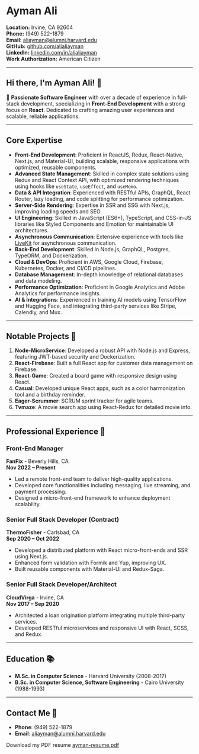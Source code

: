 # Ayman Ali

**Location:** Irvine, CA 92604  
**Phone:** (949) 522-1879  
**Email:** aliayman@alumni.harvard.edu  
**GitHub:** [github.com/alialiayman](https://github.com/alialiayman)  
**LinkedIn:** [linkedin.com/in/alialiayman](https://linkedin.com/in/alialiayman)  
**Work Authorization:** American Citizen  

---

## Hi there, I'm Ayman Ali! 👋

🚀 **Passionate Software Engineer** with over a decade of experience in full-stack development, specializing in **Front-End Development** with a strong focus on **React**. Dedicated to crafting amazing user experiences and scalable, reliable applications.

---

## Core Expertise

- **Front-End Development**: Proficient in ReactJS, Redux, React-Native, Next.js, and Material-UI, building scalable, responsive applications with optimized, reusable components.
- **Advanced State Management**: Skilled in complex state solutions using Redux and React Context API, with optimized rendering techniques using hooks like `useState`, `useEffect`, and `useMemo`.
- **Data & API Integration**: Experienced with RESTful APIs, GraphQL, React Router, lazy loading, and code splitting for performance optimization.
- **Server-Side Rendering**: Expertise in SSR and SSG with Next.js, improving loading speeds and SEO.
- **UI Engineering**: Skilled in JavaScript (ES6+), TypeScript, and CSS-in-JS libraries like Styled Components and Emotion for maintainable UI architectures.
- **Asynchronous Communication**: Extensive experience with tools like [LiveKit](https://livekit.io/) for asynchronous communication.
- **Back-End Development**: Skilled in Node.js, GraphQL, Postgres, TypeORM, and Dockerization.
- **Cloud & DevOps**: Proficient in AWS, Google Cloud, Firebase, Kubernetes, Docker, and CI/CD pipelines.
- **Database Management**: In-depth knowledge of relational databases and data modeling.
- **Performance Optimization**: Proficient in Google Analytics and Adobe Analytics for performance insights.
- **AI & Integrations**: Experienced in training AI models using TensorFlow and Hugging Face, and integrating third-party services like Stripe, Calendly, and Mux.

---

## Notable Projects 📌

1. **Node-MicroService**: Developed a robust API with Node.js and Express, featuring JWT-based security and Dockerization.
2. **React-Firebase**: Built a full React app for customer data management on Firebase.
3. **React-Game**: Created a board game with responsive design using React.
4. **Casual**: Developed unique React apps, such as a color harmonization tool and a birthday reminder.
5. **Eager-Scrummer**: SCRUM sprint tracker for agile teams.
6. **Tvmaze**: A movie search app using React-Redux for detailed movie info.

---

## Professional Experience 🚀

### Front-End Manager
**FanFix** - Beverly Hills, CA  
**Nov 2022 – Present**

- Led a remote front-end team to deliver high-quality applications.
- Developed core functionalities including messaging, live streaming, and payment processing.
- Designed a micro-front-end framework to enhance deployment scalability.

### Senior Full Stack Developer (Contract)
**ThermoFisher** - Carlsbad, CA  
**Sep 2020 – Oct 2022**

- Developed a distributed platform with React micro-front-ends and SSR using Next.js.
- Enhanced form validation with Formik and Yup, improving UX.
- Built reusable components with Material-UI and Redux-Saga.

### Senior Full Stack Developer/Architect
**CloudVirga** - Irvine, CA  
**Nov 2017 – Sep 2020**

- Architected a loan origination platform integrating multiple third-party services.
- Developed RESTful microservices and responsive UI with React, SCSS, and Redux.

---

## Education 📚

- **M.Sc. in Computer Science** - Harvard University (2008-2017)
- **B.Sc. in Computer Science, Software Engineering** - Cairo University (1988-1993)

---

## Contact Me 📱

- **Phone**: (949) 522-1879
- **Email**: aliayman@alumni.harvard.edu

Download my PDF resume
[ayman-resume.pdf](https://github.com/user-attachments/files/17608024/ayman-resume.pdf)
